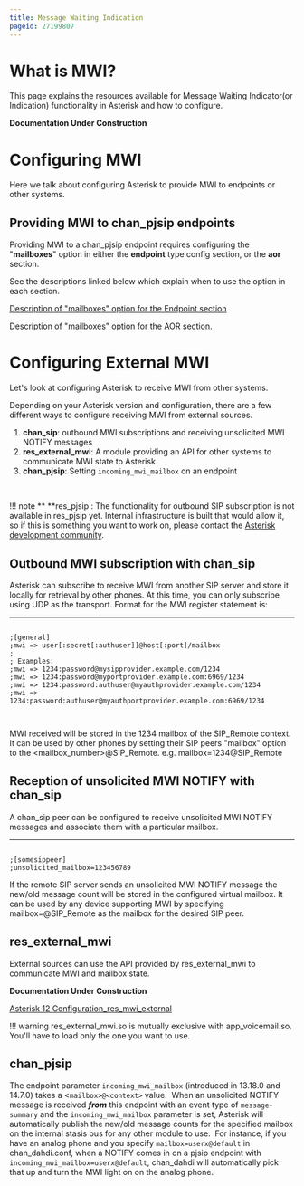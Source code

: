 ```yaml
---
title: Message Waiting Indication
pageid: 27199807
---
```


What is MWI?
============

This page explains the resources available for Message Waiting Indicator(or Indication) functionality in Asterisk and how to configure.

**Documentation Under Construction**

Configuring MWI
===============

Here we talk about configuring Asterisk to provide MWI to endpoints or other systems.

Providing MWI to chan_pjsip endpoints
--------------------------------------

Providing MWI to a chan_pjsip endpoint requires configuring the "**mailboxes**" option in either the **endpoint** type config section, or the **aor** section.

See the descriptions linked below which explain when to use the option in each section.

[Description of "mailboxes" option for the Endpoint section](/Asterisk+12+Configuration_res_pjsip#Asterisk12Configuration_res_pjsip-endpoint_mailboxes)

[Description of "mailboxes" option for the AOR section](/Asterisk+12+Configuration_res_pjsip#Asterisk12Configuration_res_pjsip-aor_mailboxes).

Configuring External MWI
========================

Let's look at configuring Asterisk to receive MWI from other systems.

Depending on your Asterisk version and configuration, there are a few different ways to configure receiving MWI from external sources.

1. **chan_sip**: outbound MWI subscriptions and receiving unsolicited MWI NOTIFY messages
2. **res_external_mwi**: A module providing an API for other systems to communicate MWI state to Asterisk
3. **chan_pjsip**: Setting `incoming_mwi_mailbox` on an endpoint

 




!!! note **  **res_pjsip
    : The functionality for outbound SIP subscription is not available in res_pjsip yet. Internal infrastructure is built that would allow it, so if this is something you want to work on, please contact the [Asterisk development community](http://www.asterisk.org/community/discuss).

      
[//]: # (end-note)



Outbound MWI subscription with chan_sip
----------------------------------------

Asterisk can subscribe to receive MWI from another SIP server and store it locally for retrieval by other phones. At this time, you can only subscribe using UDP as the transport. Format for the MWI register statement is:




---

  
  


```

;[general]
;mwi => user[:secret[:authuser]]@host[:port]/mailbox
;
; Examples:
;mwi => 1234:password@mysipprovider.example.com/1234
;mwi => 1234:password@myportprovider.example.com:6969/1234
;mwi => 1234:password:authuser@myauthprovider.example.com/1234
;mwi => 1234:password:authuser@myauthportprovider.example.com:6969/1234



```


MWI received will be stored in the 1234 mailbox of the SIP_Remote context. It can be used by other phones by setting their SIP peers "mailbox" option to the <mailbox_number>@SIP_Remote. e.g. mailbox=1234@SIP_Remote

Reception of unsolicited MWI NOTIFY with chan_sip
--------------------------------------------------

A chan_sip peer can be configured to receive unsolicited MWI NOTIFY messages and associate them with a particular mailbox.




---

  
  


```

;[somesippeer]
;unsolicited_mailbox=123456789

```


If the remote SIP server sends an unsolicited MWI NOTIFY message the new/old message count will be stored in the configured virtual mailbox. It can be used by any device supporting MWI by specifying mailbox=<configured value>@SIP_Remote as the mailbox for the desired SIP peer.

res_external_mwi
------------------

External sources can use the API provided by res_external_mwi to communicate MWI and mailbox state.

**Documentation Under Construction**

[Asterisk 12 Configuration_res_mwi_external](/Asterisk-12-Configuration_res_mwi_external)




!!! warning 
    res_external_mwi.so is mutually exclusive with app_voicemail.so. You'll have to load only the one you want to use.

      
[//]: # (end-warning)



chan_pjsip
-----------

The endpoint parameter `incoming_mwi_mailbox` (introduced in 13.18.0 and 14.7.0) takes a <`mailbox>@<context>` value.  When an unsolicited NOTIFY message is received ***from*** this endpoint with an event type of `message-summary` and the `incoming_mwi_mailbox` parameter is set, Asterisk will automatically publish the new/old message counts for the specified mailbox on the internal stasis bus for any other module to use.  For instance, if you have an analog phone and you specify `mailbox=userx@default` in chan_dahdi.conf, when a NOTIFY comes in on a pjsip endpoint with `incoming_mwi_mailbox=userx@default`, chan_dahdi will automatically pick that up and turn the MWI light on on the analog phone.

 

